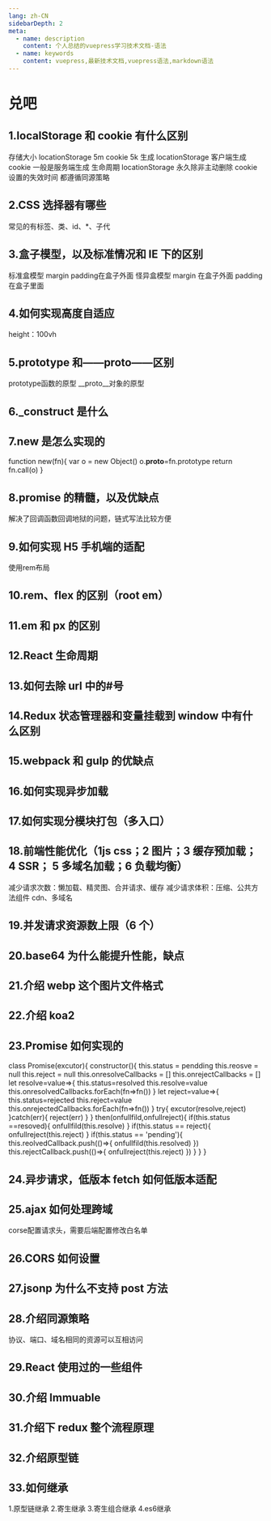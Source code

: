 ```yaml
---
lang: zh-CN
sidebarDepth: 2
meta:
  - name: description
    content: 个人总结的vuepress学习技术文档-语法
  - name: keywords
    content: vuepress,最新技术文档,vuepress语法,markdown语法
---
```


# 兑吧

## 1.localStorage 和 cookie 有什么区别
存储大小
locationStorage 5m
cookie 5k
生成
locationStorage 客户端生成 
cookie 一般是服务端生成
生命周期
locationStorage 永久除非主动删除
cookie 设置的失效时间
都遵循同源策略

## 2.CSS 选择器有哪些
常见的有标签、类、id、*、子代

## 3.盒子模型，以及标准情况和 IE 下的区别
标准盒模型 margin padding在盒子外面
怪异盒模型 margin 在盒子外面 padding在盒子里面

## 4.如何实现高度自适应
height：100vh

## 5.prototype 和——proto——区别
prototype函数的原型
__proto__对象的原型

## 6.\_construct 是什么

## 7.new 是怎么实现的
function new(fn){
  var o = new Object()
  o.__proto__=fn.prototype
  return fn.call(o)
}
## 8.promise 的精髓，以及优缺点
解决了回调函数回调地狱的问题，链式写法比较方便

## 9.如何实现 H5 手机端的适配
使用rem布局

## 10.rem、flex 的区别（root em）

## 11.em 和 px 的区别

## 12.React 生命周期

## 13.如何去除 url 中的#号

## 14.Redux 状态管理器和变量挂载到 window 中有什么区别

## 15.webpack 和 gulp 的优缺点

## 16.如何实现异步加载

## 17.如何实现分模块打包（多入口）

## 18.前端性能优化（1js css；2 图片；3 缓存预加载； 4 SSR； 5 多域名加载；6 负载均衡）
减少请求次数：懒加载、精灵图、合并请求、缓存
减少请求体积：压缩、公共方法组件
cdn、多域名

## 19.并发请求资源数上限（6 个）

## 20.base64 为什么能提升性能，缺点

## 21.介绍 webp 这个图片文件格式

## 22.介绍 koa2

## 23.Promise 如何实现的
class Promise(excutor){
  constructor(){
    this.status = pendding
    this.reosve = null
    this.reject = null
    this.onresolveCallbacks = []
    this.onrejectCallbacks = []
    let resolve=value=>{
      this.status=resolved
      this.resolve=value
      this.onresolvedCallbacks.forEach(fn=>fn())
    }
    let reject=value=>{
      this.status=rejected
      this.reject=value
      this.onrejectedCallbacks.forEach(fn=>fn())
    }
    try{
      excutor(resolve,reject)
    }catch(err){
      reject(err)
    }
  }
  then(onfullfild,onfullreject){
    if(this.status ==resoved){
      onfullfild(this.resolve)
    }
    if(this.status == reject){
      onfullreject(this.reject)
    }
    if(this.status == 'pending'){
      this.reolvedCallback.push(()=>{
        onfullfild(this.resolved)
      })
      this.rejectCallback.push(()=>{
        onfullreject(this.reject)
      })
    }
  }
}

## 24.异步请求，低版本 fetch 如何低版本适配

## 25.ajax 如何处理跨域
corse配置请求头，需要后端配置修改白名单

## 26.CORS 如何设置

## 27.jsonp 为什么不支持 post 方法

## 28.介绍同源策略
协议、端口、域名相同的资源可以互相访问

## 29.React 使用过的一些组件

## 30.介绍 Immuable

## 31.介绍下 redux 整个流程原理

## 32.介绍原型链

## 33.如何继承
1.原型链继承
2.寄生继承
3.寄生组合继承
4.es6继承
